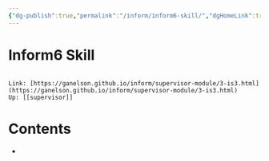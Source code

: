 ```yaml
---
{"dg-publish":true,"permalink":"/inform/inform6-skill/","dgHomeLink":true,"dgPassFrontmatter":false}
---
```


# Inform6 Skill
```ad-info

Link: [https://ganelson.github.io/inform/supervisor-module/3-is3.html](https://ganelson.github.io/inform/supervisor-module/3-is3.html)
Up: [[supervisor]]
```

# Contents
- 